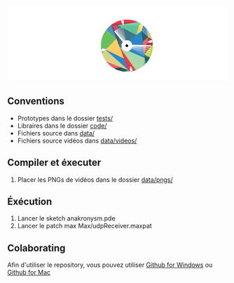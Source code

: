 ![Anakronysm](images/logo.png)
==========

## Conventions
- Prototypes dans le dossier [tests/](test/)
- Libraires dans le dossier [code/](code/)
- Fichiers source dans [data/](data/)
- Fichiers source vidéos dans [data/videos/](data/videos/)

## Compiler et éxecuter

1. Placer les PNGs de vidéos dans le dossier [data/pngs/](data/pngs/)

## Éxécution

1. Lancer le sketch anakronysm.pde
2. Lancer le patch max Max/udpReceiver.maxpat

## Colaborating
Afin d'utiliser le repository, vous pouvez utiliser [Github for Windows](https://windows.github.com/) ou [Github for Mac](https://mac.github.com/)